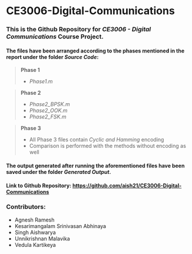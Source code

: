 # CE3006-Digital-Communications

### This is the Github Repository for _CE3006 - Digital Communications_ Course Project. 
#### The files have been arranged according to the phases mentioned in the report under the folder _Source Code_: 
> **Phase 1**
>   - _Phase1.m_

> **Phase 2**
>   - _Phase2_BPSK.m_
>   - _Phase2_OOK.m_
>   - _Phase2_FSK.m_

> **Phase 3**
>   - All Phase 3 files contain _Cyclic and Hamming_ encoding 
>   - Comparison is performed with the methods without encoding as well

#### The output generated after running the aforementioned files have been saved under the folder _Generated Output_.
#### Link to Github Repository: https://github.com/aish21/CE3006-Digital-Communications
### **Contributors:**
- Agnesh Ramesh
- Kesarimangalam Srinivasan Abhinaya
- Singh Aishwarya
- Unnikrishnan Malavika
- Vedula Kartikeya
